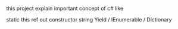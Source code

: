 this project explain important concept of c# like

static
this
ref
out
constructor
string
Yield / IEnumerable / Dictionary
